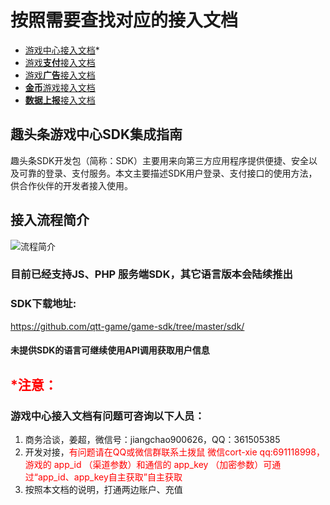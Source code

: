 # 按照需要查找对应的接入文档

- [游戏中心接入文档](趣头条游戏中心接入文档.md)*
- [游戏**支付**接入文档](游戏支付接入文档.md)[](#支付)
- [游戏**广告**接入文档](游戏广告接入文档.md)
- [**金币**游戏接入文档](金币游戏API文档.md)
- [**数据上报**接入文档](SDK数据上报接入文档.md)

## 趣头条游戏中心SDK集成指南
趣头条SDK开发包（简称：SDK）主要用来向第三方应用程序提供便捷、安全以及可靠的登录、支付服务。本文主要描述SDK用户登录、支付接口的使用方法，供合作伙伴的开发者接入使用。
## 接入流程简介
![流程简介](/out/1.png "流程简介")
### 目前已经支持JS、PHP 服务端SDK，其它语言版本会陆续推出

### SDK下载地址: 
https://github.com/qtt-game/game-sdk/tree/master/sdk/
#### 未提供SDK的语言可继续使用API调用获取用户信息

## <font color=#FF0000>*注意：</font>
### 游戏中心接入文档有问题可咨询以下人员：
1. 商务洽谈，姜超，微信号：jiangchao900626，QQ：361505385
2. 开发对接，<font color=#FF0000>有问题请在QQ或微信群联系土拨鼠 微信cort-xie qq:691118998，游戏的 app_id （渠道参数）和通信的 app_key （加密参数）可通过“app_id、app_key自主获取”自主获取</font>
3. 按照本文档的说明，打通两边账户、充值
